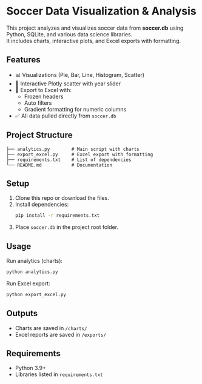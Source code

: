 # Soccer Data Visualization & Analysis

This project analyzes and visualizes soccer data from **soccer.db** using Python, SQLite, and various data science libraries.  
It includes charts, interactive plots, and Excel exports with formatting.  

## Features
- 📊 Visualizations (Pie, Bar, Line, Histogram, Scatter)
- 🎥 Interactive Plotly scatter with year slider
- 📑 Export to Excel with:
  - Frozen headers
  - Auto filters
  - Gradient formatting for numeric columns
- ✅ All data pulled directly from `soccer.db`

## Project Structure
```
├── analytics.py        # Main script with charts
├── export_excel.py     # Excel export with formatting
├── requirements.txt    # List of dependencies
└── README.md           # Documentation
```

## Setup
1. Clone this repo or download the files.
2. Install dependencies:
   ```bash
   pip install -r requirements.txt
   ```
3. Place `soccer.db` in the project root folder.

## Usage
Run analytics (charts):
```bash
python analytics.py
```

Run Excel export:
```bash
python export_excel.py
```

## Outputs
- Charts are saved in `/charts/`
- Excel reports are saved in `/exports/`

## Requirements
- Python 3.9+
- Libraries listed in `requirements.txt`

